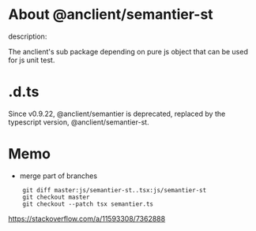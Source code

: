 # About @anclient/semantier-st

 description:

 The anclient's sub package depending on pure js object that can be used for js unit test.

# .d.ts

Since v0.9.22, @anclient/semantier is deprecated, replaced by the typescript
version, @anclient/semantier-st.

# Memo

- merge part of branches

```
    git diff master:js/semantier-st..tsx:js/semantier-st
    git checkout master
    git checkout --patch tsx semantier.ts
```

https://stackoverflow.com/a/11593308/7362888
